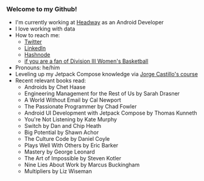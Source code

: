 ### Welcome to my Github!

- I'm currently working at [Headway](https://www.headway.io/) as an Android Developer
- I love working with data
- How to reach me:
    - [Twitter](https://twitter.com/scott_peterson4)
    - [LinkedIn](https://www.linkedin.com/in/scottpeterson4/)
    - [Hashnode](https://hashnode.com/@scottpeterson)
    - [if you are a fan of Division III Women's Basketball](https://d3data.weebly.com/)
- Pronouns: he/him
- Leveling up my Jetpack Compose knowledge via [Jorge Castillo's course](https://jorgecastillo.dev/course/)
- Recent relevant books read:
    - Androids by Chet Haase
    - Engineering Management for the Rest of Us by Sarah Drasner
    - A World Without Email by Cal Newport
    - The Passionate Programmer by Chad Fowler
    - Android UI Development with Jetpack Compose by Thomas Kunneth
    - You're Not Listening by Kate Murphy
    - Switch by Dan and Chip Heath
    - Big Potential by Shawn Achor
    - The Culture Code by Daniel Coyle
    - Plays Well With Others by Eric Barker
    - Mastery by George Leonard
    - The Art of Impossible by Steven Kotler
    - Nine Lies About Work by Marcus Buckingham
    - Multipliers by Liz Wiseman
